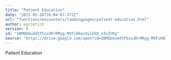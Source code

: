 ```yaml
---
title: "Patient Education"
date: "2021-02-26T16:04:07.372Z"
url: "functions/encounters/landingpages/patient-education.html"
author: egrzetich
version: 9
id: "1BMQbUu4dtP5zu3RrRMyg-MVFiH0acXyiEX0_n3zZnRg"
source: "https://drive.google.com/open?id=1BMQbUu4dtP5zu3RrRMyg-MVFiH0acXyiEX0_n3zZnRg"
---
```

Patient Education

